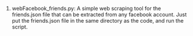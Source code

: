 1. webFacebook_friends.py:
A simple web scraping tool for the friends.json file that can be extracted from any facebook account.
Just put the friends.json file in the same directory as the code, and run the script. 
